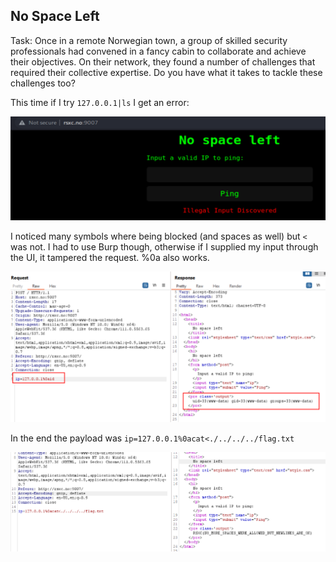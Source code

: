 ## No Space Left

Task: Once in a remote Norwegian town, a group of skilled security professionals had convened in a fancy cabin to collaborate and achieve their objectives. On their network, they found a number of challenges that required their collective expertise. Do you have what it takes to tackle these challenges too?

This time if I try `127.0.0.1|ls` I get an error:

![33c3bb6cd12e43db8f0431baea1c678b.png](../images/33c3bb6cd12e43db8f0431baea1c678b.png)

I noticed many symbols where being blocked (and spaces as well) but `<` was not. I had to use Burp though, otherwise if I supplied my input through the UI, it tampered the request. 
%0a also works. 

![4770b5a766ff436c924ba35768f75828.png](../images/4770b5a766ff436c924ba35768f75828.png)

In the end the payload was
`ip=127.0.0.1%0acat<./../../../flag.txt`

![832b8b5011614d1197cc6645873ec7c2.png](../images/832b8b5011614d1197cc6645873ec7c2.png)

